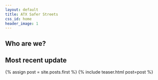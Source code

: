 ```yaml
---
layout: default
title: ATX Safer Streets
css_id: home
header_image: 1
---
```


## Who are we?




## Most recent update

{% assign post = site.posts.first %}
{% include teaser.html post=post %}
